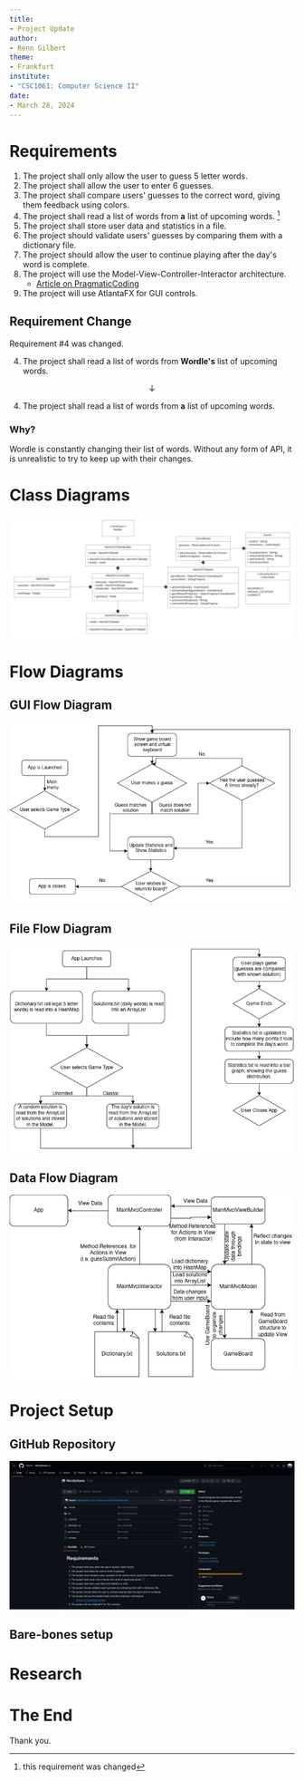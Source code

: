 ```yaml
---
title:
- Project Update
author:
- Renn Gilbert
theme:
- Frankfurt
institute:
- "CSC1061: Computer Science II"
date:
- March 28, 2024
---
```


# Requirements

1. The project shall only allow the user to guess 5 letter words.
2. The project shall allow the user to enter 6 guesses.
3. The project shall compare users' guesses to the correct word, giving them feedback using colors.
4. The project shall read a list of words from **a** list of upcoming words. [^1]
5. The project shall store user data and statistics in a file.
6. The project should validate users' guesses by comparing them with a dictionary file.
7. The project should allow the user to continue playing after the day's word is complete.
8. The project will use the Model-View-Controller-Interactor architecture.
   * [Article on PragmaticCoding](https://www.pragmaticcoding.ca/javafx/mvci/)
9. The project will use AtlantaFX for GUI controls.

[^1]: this requirement was changed

## Requirement Change

Requirement #4 was changed.

4. The project shall read a list of words from **Wordle's** list of upcoming words.

$$\downarrow$$

4. The project shall read a list of words from **a** list of upcoming words.

### Why?

Wordle is constantly changing their list of words. Without any form of API, it is unrealistic to try to keep up with their changes.

# Class Diagrams

![UML Class Diagram](uml.jpeg)

# Flow Diagrams

## GUI Flow Diagram

![GUI Flow Diagram](guiflow.png)

## File Flow Diagram

![File Flow Diagram](fileflow.png)

## Data Flow Diagram

![Data Flow Diagram](dataflow.png)

# Project Setup

## GitHub Repository

![GitHub Initial Setup](githubsetup.png)

## Bare-bones setup

# Research

# The End

Thank you.
